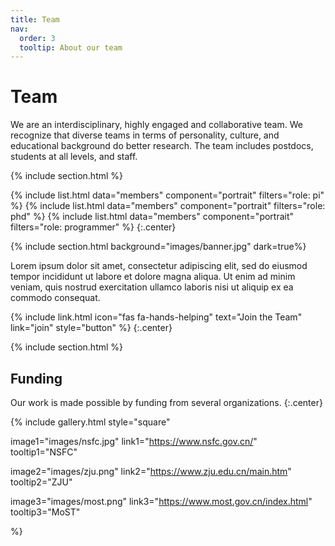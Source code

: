```yaml
---
title: Team
nav:
  order: 3
  tooltip: About our team
---
```


# <i class="fas fa-users"></i>Team

We are an interdisciplinary, highly engaged and collaborative team. We recognize that diverse teams in terms of personality, culture, and educational background do better research. The team includes postdocs, students at all levels, and staff.

{% include section.html %}

{%
  include list.html
  data="members"
  component="portrait"
  filters="role: pi"
%}
{%
  include list.html
  data="members"
  component="portrait"
  filters="role: phd"
%}
{%
  include list.html
  data="members"
  component="portrait"
  filters="role: programmer"
%}
{:.center}

{% include section.html background="images/banner.jpg" dark=true%}

Lorem ipsum dolor sit amet, consectetur adipiscing elit, sed do eiusmod tempor incididunt ut labore et dolore magna aliqua.
Ut enim ad minim veniam, quis nostrud exercitation ullamco laboris nisi ut aliquip ex ea commodo consequat.

{%
  include link.html
  icon="fas fa-hands-helping"
  text="Join the Team"
  link="join"
  style="button"
%}
{:.center}

{% include section.html %}

## Funding

Our work is made possible by funding from several organizations.
{:.center}

{%
  include gallery.html
  style="square"

  image1="images/nsfc.jpg"
  link1="https://www.nsfc.gov.cn/"
  tooltip1="NSFC"

  image2="images/zju.png"
  link2="https://www.zju.edu.cn/main.htm"
  tooltip2="ZJU"

  image3="images/most.png"
  link3="https://www.most.gov.cn/index.html"
  tooltip3="MoST"

%}

